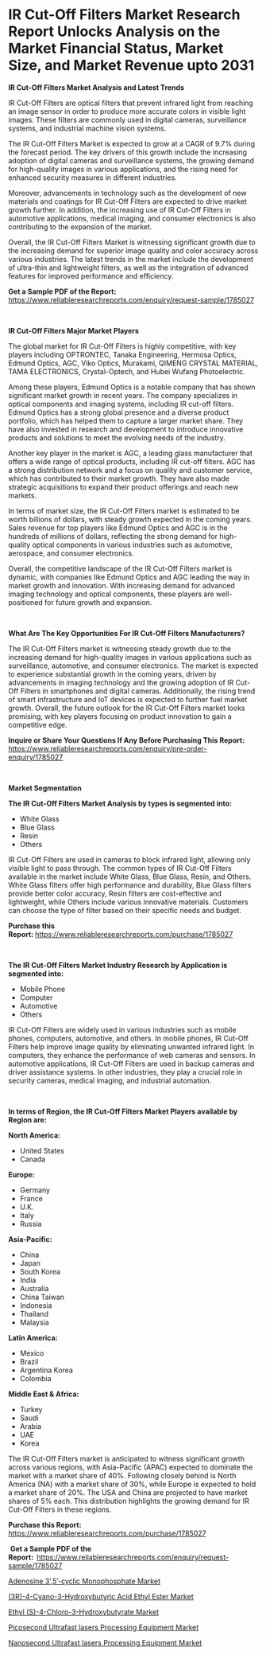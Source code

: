 <p><h1>IR Cut-Off Filters Market Research Report Unlocks Analysis on the Market Financial Status, Market Size, and Market Revenue upto 2031</h1></p><p><strong>IR Cut-Off Filters Market Analysis and Latest Trends</strong></p>
<p><p>IR Cut-Off Filters are optical filters that prevent infrared light from reaching an image sensor in order to produce more accurate colors in visible light images. These filters are commonly used in digital cameras, surveillance systems, and industrial machine vision systems.</p><p>The IR Cut-Off Filters Market is expected to grow at a CAGR of 9.7% during the forecast period. The key drivers of this growth include the increasing adoption of digital cameras and surveillance systems, the growing demand for high-quality images in various applications, and the rising need for enhanced security measures in different industries.</p><p>Moreover, advancements in technology such as the development of new materials and coatings for IR Cut-Off Filters are expected to drive market growth further. In addition, the increasing use of IR Cut-Off Filters in automotive applications, medical imaging, and consumer electronics is also contributing to the expansion of the market.</p><p>Overall, the IR Cut-Off Filters Market is witnessing significant growth due to the increasing demand for superior image quality and color accuracy across various industries. The latest trends in the market include the development of ultra-thin and lightweight filters, as well as the integration of advanced features for improved performance and efficiency.</p></p>
<p><strong>Get a Sample PDF of the Report:&nbsp;</strong> <a href="https://www.reliableresearchreports.com/enquiry/request-sample/1785027">https://www.reliableresearchreports.com/enquiry/request-sample/1785027</a></p>
<p>&nbsp;</p>
<p><strong>IR Cut-Off Filters Major Market Players</strong></p>
<p><p>The global market for IR Cut-Off Filters is highly competitive, with key players including OPTRONTEC, Tanaka Engineering, Hermosa Optics, Edmund Optics, AGC, Viko Optics, Murakami, QIMENG CRYSTAL MATERIAL, TAMA ELECTRONICS, Crystal-Optech, and Hubei Wufang Photoelectric.</p><p>Among these players, Edmund Optics is a notable company that has shown significant market growth in recent years. The company specializes in optical components and imaging systems, including IR cut-off filters. Edmund Optics has a strong global presence and a diverse product portfolio, which has helped them to capture a larger market share. They have also invested in research and development to introduce innovative products and solutions to meet the evolving needs of the industry.</p><p>Another key player in the market is AGC, a leading glass manufacturer that offers a wide range of optical products, including IR cut-off filters. AGC has a strong distribution network and a focus on quality and customer service, which has contributed to their market growth. They have also made strategic acquisitions to expand their product offerings and reach new markets.</p><p>In terms of market size, the IR Cut-Off Filters market is estimated to be worth billions of dollars, with steady growth expected in the coming years. Sales revenue for top players like Edmund Optics and AGC is in the hundreds of millions of dollars, reflecting the strong demand for high-quality optical components in various industries such as automotive, aerospace, and consumer electronics.</p><p>Overall, the competitive landscape of the IR Cut-Off Filters market is dynamic, with companies like Edmund Optics and AGC leading the way in market growth and innovation. With increasing demand for advanced imaging technology and optical components, these players are well-positioned for future growth and expansion.</p></p>
<p>&nbsp;</p>
<p><strong>What Are The Key Opportunities For IR Cut-Off Filters Manufacturers?</strong></p>
<p><p>The IR Cut-Off Filters market is witnessing steady growth due to the increasing demand for high-quality images in various applications such as surveillance, automotive, and consumer electronics. The market is expected to experience substantial growth in the coming years, driven by advancements in imaging technology and the growing adoption of IR Cut-Off Filters in smartphones and digital cameras. Additionally, the rising trend of smart infrastructure and IoT devices is expected to further fuel market growth. Overall, the future outlook for the IR Cut-Off Filters market looks promising, with key players focusing on product innovation to gain a competitive edge.</p></p>
<p><strong>Inquire or Share Your Questions If Any Before Purchasing This Report:</strong> <a href="https://www.reliableresearchreports.com/enquiry/pre-order-enquiry/1785027">https://www.reliableresearchreports.com/enquiry/pre-order-enquiry/1785027</a></p>
<p>&nbsp;</p>
<p><strong>Market Segmentation</strong></p>
<p><strong>The IR Cut-Off Filters Market Analysis by types is segmented into:</strong></p>
<p><ul><li>White Glass</li><li>Blue Glass</li><li>Resin</li><li>Others</li></ul></p>
<p><p>IR Cut-Off Filters are used in cameras to block infrared light, allowing only visible light to pass through. The common types of IR Cut-Off Filters available in the market include White Glass, Blue Glass, Resin, and Others. White Glass filters offer high performance and durability, Blue Glass filters provide better color accuracy, Resin filters are cost-effective and lightweight, while Others include various innovative materials. Customers can choose the type of filter based on their specific needs and budget.</p></p>
<p><strong>Purchase this Report:&nbsp;</strong><a href="https://www.reliableresearchreports.com/purchase/1785027">https://www.reliableresearchreports.com/purchase/1785027</a></p>
<p>&nbsp;</p>
<p><strong>The IR Cut-Off Filters Market Industry Research by Application is segmented into:</strong></p>
<p><ul><li>Mobile Phone</li><li>Computer</li><li>Automotive</li><li>Others</li></ul></p>
<p><p>IR Cut-Off Filters are widely used in various industries such as mobile phones, computers, automotive, and others. In mobile phones, IR Cut-Off Filters help improve image quality by eliminating unwanted infrared light. In computers, they enhance the performance of web cameras and sensors. In automotive applications, IR Cut-Off Filters are used in backup cameras and driver assistance systems. In other industries, they play a crucial role in security cameras, medical imaging, and industrial automation.</p></p>
<p>&nbsp;</p>
<p><strong>In terms of Region, the IR Cut-Off Filters Market Players available by Region are:</strong></p>
<p>
    <p> <strong> North America: </strong>
        <ul>
            <li>United States</li>
            <li>Canada</li>
        </ul>
        </p> 
    <p> <strong> Europe: </strong>
        <ul>
            <li>Germany</li>
            <li>France</li>
            <li>U.K.</li>
            <li>Italy</li>
            <li>Russia</li>
        </ul>
        </p> 
    <p> <strong> Asia-Pacific: </strong>
        <ul>
            <li>China</li>
            <li>Japan</li>
            <li>South Korea</li>
            <li>India</li>
            <li>Australia</li>
            <li>China Taiwan</li>
            <li>Indonesia</li>
            <li>Thailand</li>
            <li>Malaysia</li>
        </ul>
        </p> 
    <p> <strong> Latin America: </strong>
        <ul>
            <li>Mexico</li>
            <li>Brazil</li>
            <li>Argentina Korea</li>
            <li>Colombia</li>
        </ul>
        </p> 
    <p> <strong> Middle East & Africa: </strong>
        <ul>
            <li>Turkey</li>
            <li>Saudi</li>
            <li>Arabia</li>
            <li>UAE</li>
            <li>Korea</li>
        </ul>
    </p>
    </p>
<p><p>The IR Cut-Off Filters market is anticipated to witness significant growth across various regions, with Asia-Pacific (APAC) expected to dominate the market with a market share of 40%. Following closely behind is North America (NA) with a market share of 30%, while Europe is expected to hold a market share of 20%. The USA and China are projected to have market shares of 5% each. This distribution highlights the growing demand for IR Cut-Off Filters in these regions.</p></p>
<p><strong>Purchase this Report: </strong><a href="https://www.reliableresearchreports.com/purchase/1785027">https://www.reliableresearchreports.com/purchase/1785027</a></p>
<p>&nbsp;<strong>Get a Sample PDF of the Report:&nbsp;&nbsp;</strong><a href="https://www.reliableresearchreports.com/enquiry/request-sample/1785027">https://www.reliableresearchreports.com/enquiry/request-sample/1785027</a></p>
<p><strong></strong></p>
<p><p><a href="https://issuu.com/reportprime-2/docs/adenosine-35-cyclic-monophosphate-market-size-2030">Adenosine 3’,5’-cyclic Monophosphate Market</a></p><p><a href="https://medium.com/@olgabauch163/3r-4-cyano-3-hydroxybutyric-acid-ethyl-ester-market-exploring-market-share-market-trends-and-4c298d2a9d7e">(3R)-4-Cyano-3-Hydroxybutyric Acid Ethyl Ester Market</a></p><p><a href="https://medium.com/@olgabauch163/ethyl-s-4-chloro-3-hydroxybutyrate-market-size-cagr-trends-2024-2030-253f03a6a0cd">Ethyl (S)-4-Chloro-3-Hydroxybutyrate Market</a></p><p><a href="https://github.com/AKSHATREPORTPRIME/Market-Research-Report-List-3/blob/main/picosecond-ultrafast-lasers-processing-equipment-market.md">Picosecond Ultrafast lasers Processing Equipment Market</a></p><p><a href="https://github.com/mancsybtousav/Market-Research-Report-List-1/blob/main/nanosecond-ultrafast-lasers-processing-equipment-market.md">Nanosecond Ultrafast lasers Processing Equipment Market</a></p></p>